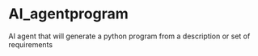 # AI_agentprogram
AI agent that will generate a python program from a description or set of requirements
